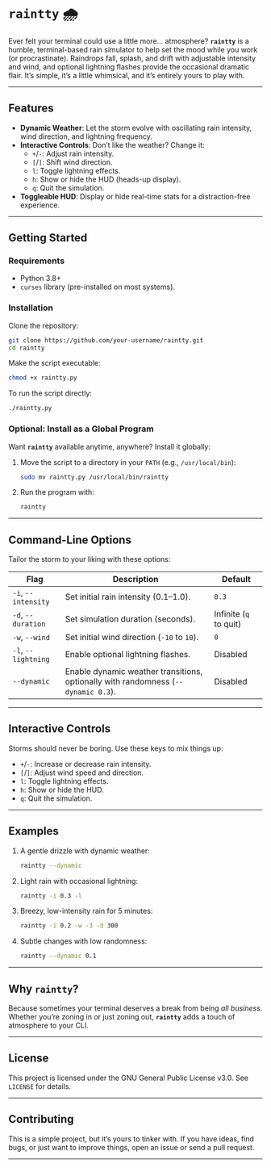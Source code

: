 
# **`raintty`** 🌧️  
Ever felt your terminal could use a little more… atmosphere? **`raintty`** is a humble, terminal-based rain simulator to help set the mood while you work (or procrastinate). Raindrops fall, splash, and drift with adjustable intensity and wind, and optional lightning flashes provide the occasional dramatic flair. It’s simple, it’s a little whimsical, and it’s entirely yours to play with.

---

## Features
- **Dynamic Weather**: Let the storm evolve with oscillating rain intensity, wind direction, and lightning frequency.
- **Interactive Controls**: Don’t like the weather? Change it:
  - `+`/`-`: Adjust rain intensity.
  - `[`/`]`: Shift wind direction.
  - `l`: Toggle lightning effects.
  - `h`: Show or hide the HUD (heads-up display).
  - `q`: Quit the simulation.
- **Toggleable HUD**: Display or hide real-time stats for a distraction-free experience.

---

## Getting Started

### Requirements
- Python 3.8+
- `curses` library (pre-installed on most systems).

### Installation
Clone the repository:
```bash
git clone https://github.com/your-username/raintty.git
cd raintty
```

Make the script executable:
```bash
chmod +x raintty.py
```

To run the script directly:
```bash
./raintty.py
```

### Optional: Install as a Global Program
Want **`raintty`** available anytime, anywhere? Install it globally:
1. Move the script to a directory in your `PATH` (e.g., `/usr/local/bin`):
   ```bash
   sudo mv raintty.py /usr/local/bin/raintty
   ```
2. Run the program with:
   ```bash
   raintty
   ```

---

## Command-Line Options
Tailor the storm to your liking with these options:

| Flag                | Description                                                 | Default       |
|---------------------|-------------------------------------------------------------|---------------|
| `-i`, `--intensity` | Set initial rain intensity (0.1–1.0).                       | `0.3`         |
| `-d`, `--duration`  | Set simulation duration (seconds).                          | Infinite (`q` to quit) |
| `-w`, `--wind`      | Set initial wind direction (`-10` to `10`).                 | `0`           |
| `-l`, `--lightning` | Enable optional lightning flashes.                          | Disabled      |
| `--dynamic`         | Enable dynamic weather transitions, optionally with randomness (`--dynamic 0.3`). | Disabled      |

---

## Interactive Controls
Storms should never be boring. Use these keys to mix things up:
- `+`/`-`: Increase or decrease rain intensity.
- `[`/`]`: Adjust wind speed and direction.
- `l`: Toggle lightning effects.
- `h`: Show or hide the HUD.
- `q`: Quit the simulation.

---

## Examples

1. A gentle drizzle with dynamic weather:
   ```bash
   raintty --dynamic
   ```

2. Light rain with occasional lightning:
   ```bash
   raintty -i 0.3 -l
   ```

3. Breezy, low-intensity rain for 5 minutes:
   ```bash
   raintty -i 0.2 -w -3 -d 300
   ```

4. Subtle changes with low randomness:
   ```bash
   raintty --dynamic 0.1
   ```

---

## Why **`raintty`**?  
Because sometimes your terminal deserves a break from being *all business*. Whether you’re zoning in or just zoning out, **`raintty`** adds a touch of atmosphere to your CLI.

---

## License
This project is licensed under the GNU General Public License v3.0. See `LICENSE` for details.

---

## Contributing
This is a simple project, but it’s yours to tinker with. If you have ideas, find bugs, or just want to improve things, open an issue or send a pull request. 

---
